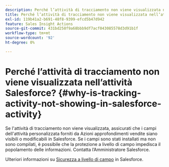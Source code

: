```yaml
---
description: Perché l’attività di tracciamento non viene visualizzata nell’attività Salesforce? - Documentazione di Marketo - Documentazione del prodotto
title: Perché l’attività di tracciamento non viene visualizzata nell’attività Salesforce?
exl-id: 119b41a2-b691-48f8-9399-efcd5b47d942
feature: Sales Insight Actions
source-git-commit: 431bd258f9a68bbb9df7acf043085578d3d91b1f
workflow-type: tm+mt
source-wordcount: '92'
ht-degree: 0%

---
```


# Perché l’attività di tracciamento non viene visualizzata nell’attività Salesforce? {#why-is-tracking-activity-not-showing-in-salesforce-activity}

Se l&#39;attività di tracciamento non viene visualizzata, assicurati che i campi dell&#39;attività personalizzata forniti da Azioni approfondimenti vendite siano visibili o modificabili in Salesforce. Se i campi sono stati installati ma non sono compilati, è possibile che la protezione a livello di campo impedisca il popolamento delle informazioni. Contatta l’Amministratore Salesforce.

Ulteriori informazioni su [Sicurezza a livello di campo](https://help.salesforce.com/articleView?id=admin_fls.htm&amp;type=5) in Salesforce.
